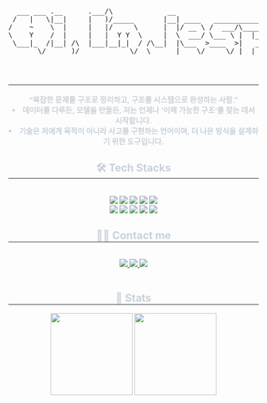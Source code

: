 <div align="center">
<pre>
  ___ ___ .__      .___/\             __                                    
 /   |   \|__|     |   )/_____       |__| ____   ____________   ___________ 
/    ~    \  |     |   |/     \      |  |/ __ \ /  ___/\____ \_/ __ \_  __ \
\    Y    /  |     |   |  Y Y  \     |  \  ___/ \___ \ |  |_> >  ___/|  | \/
 \___|_  /|__| /\  |___|__|_|  / /\__|  |\___  >____  >|   __/ \___  >__|   
       \/      )/            \/  \______|    \/     \/ |__|        \/       
</pre>
</div>
<br><div align= "center"> 
    <h2 style="border-bottom: 1px solid #21262d; color: #c9d1d9;">  </h2>  
    <div style="font-weight: 700; font-size: 15px; text-align: center; color: #c9d1d9;"> “복잡한 문제를 구조로 정리하고, 구조를 시스템으로 완성하는 사람.”</li></li><li> 데이터를 다루든, 모델을 만들든, 저는 언제나 ‘이해 가능한 구조’를 찾는 데서 시작합니다.</li><li> 기술은 저에게 목적이 아니라 사고를 구현하는 언어이며, 더 나은 방식을 설계하기 위한 도구입니다. </div> 
    </div>
    <div align= "center">
    <h2 style="border-bottom: 1px solid #21262d; color: #c9d1d9;"> 🛠️ Tech Stacks </h2> <br> 
    <div style="margin: 0 auto; text-align: center;" align= "center"> <img src="https://img.shields.io/badge/Python-3776AB?style=for-the-badge&logo=Python&logoColor=white">
          <img src="https://img.shields.io/badge/PyTorch-EE4C2C?style=for-the-badge&logo=PyTorch&logoColor=white">
          <img src="https://img.shields.io/badge/Tensorflow-FF6F00?style=for-the-badge&logo=Tensorflow&logoColor=white">
          <img src="https://img.shields.io/badge/Selenium-43B02A?style=for-the-badge&logo=Selenium&logoColor=white">
          <img src="https://img.shields.io/badge/Elasticsearch-005571?style=for-the-badge&logo=Elasticsearch&logoColor=white">
          <br/><img src="https://img.shields.io/badge/MariaDB-003545?style=for-the-badge&logo=MariaDB&logoColor=white">
          <img src="https://img.shields.io/badge/MongoDB-47A248?style=for-the-badge&logo=MongoDB&logoColor=white">
          <img src="https://img.shields.io/badge/Docker-2496ED?style=for-the-badge&logo=Docker&logoColor=white">
          <img src="https://img.shields.io/badge/Linux-FCC624?style=for-the-badge&logo=Linux&logoColor=white">
          <img src="https://img.shields.io/badge/Git-F05032?style=for-the-badge&logo=Git&logoColor=white">
          <br/></div>
    </div>
    <div align= "center">
    <h2 style="border-bottom: 1px solid #21262d; color: #c9d1d9;"> 🧑‍💻 Contact me </h2> <br> 
    <div align= "center"> <a href=mailto:wjsalstjr9933@gmail.com> <img src="https://img.shields.io/badge/Gmail-EA4335?style=for-the-badge&logo=Gmail&logoColor=white&link=mailto:wjsalstjr9933@gmail.com"> </a>
         <a href=https://www.notion.so/1e99341a0b8b8022af5ff8d2c2426c7a> <img src="https://img.shields.io/badge/Notion-000000?style=for-the-badge&logo=Notion&logoColor=white&link=https://www.notion.so/1e99341a0b8b8022af5ff8d2c2426c7a"> </a>
         <a href=https://velog.io/@jesper_ch/posts> <img src="https://img.shields.io/badge/Velog-20C997?style=for-the-badge&logo=Velog&logoColor=white&link=https://velog.io/@jesper_ch/posts"> </a>
          </div>  <br> 
    <div align= "center">  </div> 
    </div>
    <div align= "center"> 
    <h2 style="border-bottom: 1px solid #21262d; color: #c9d1d9;"> 🏅 Stats </h2> 
    <img src="https://github-readme-stats.vercel.app/api?username=Minseok-Jeon-99&show_icons=true&theme=gruvbox&count_private=true" height="165"/>
    <img src="https://github-readme-stats.vercel.app/api/top-langs/?username=Minseok-Jeon-99&layout=compact&theme=gruvbox" height="165"/>
    </div>
    
